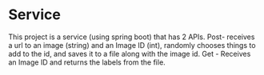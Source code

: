 # Service
This project is a service (using spring boot) that has 2 APIs. 
Post- receives a url to an image (string) and an Image ID (int), randomly chooses things to add to the id, and saves it to a file along with the image id.
Get - Receives an Image ID and returns the labels from the file.
